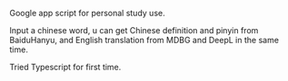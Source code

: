 Google app script for personal study use.

Input a chinese word, u can get Chinese definition and pinyin from BaiduHanyu,
and English translation from MDBG and DeepL in the same time.

Tried Typescript for first time.
